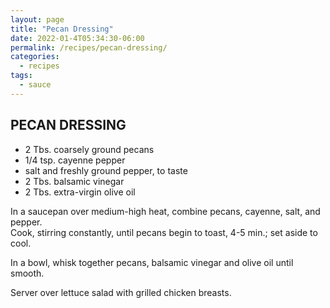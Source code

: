 ```yaml
---
layout: page
title: "Pecan Dressing"
date: 2022-01-4T05:34:30-06:00
permalink: /recipes/pecan-dressing/
categories:
  - recipes
tags:
  - sauce
---
```

## PECAN DRESSING
- 2 Tbs. coarsely ground pecans
- 1/4 tsp. cayenne pepper
- salt and freshly ground pepper, to taste
- 2 Tbs. balsamic vinegar
- 2 Tbs. extra-virgin olive oil

In a saucepan over medium-high heat, combine pecans, cayenne, salt, and pepper.  
Cook, stirring constantly, until pecans begin to toast, 4-5 min.; set aside to cool.

In a bowl, whisk together pecans, balsamic vinegar and olive oil until smooth.

Server over lettuce salad with grilled chicken breasts.
